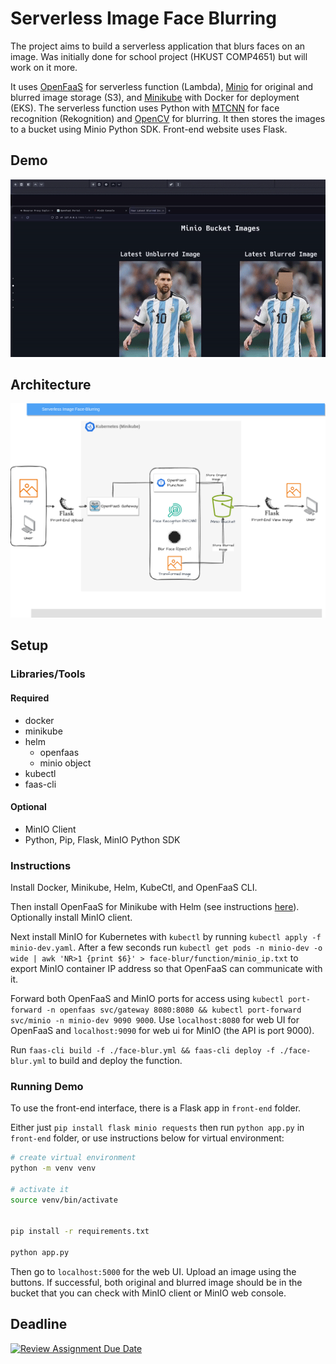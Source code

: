 # Serverless Image Face Blurring

The project aims to build a serverless application that blurs faces on an image. Was initially done for school project (HKUST COMP4651) but will work on it more.

It uses [OpenFaaS](https://www.openfaas.com/) for serverless function (Lambda), [Minio](https://min.io/) for original and blurred image storage (S3), and [Minikube](https://minikube.sigs.k8s.io/docs/) with Docker for deployment (EKS). The serverless function uses Python with [MTCNN](https://github.com/ipazc/mtcnn) for face recognition (Rekognition) and [OpenCV](https://pypi.org/project/opencv-python-headless/) for blurring. It then stores the images to a bucket using Minio Python SDK. Front-end website uses Flask.

## Demo

![Demo](./assets/demo.gif)

## Architecture

![Diagram](./assets/serverless-diagram.png)

## Setup

### Libraries/Tools

#### Required

- docker
- minikube
- helm
  - openfaas
  - minio object
- kubectl
- faas-cli

#### Optional

- MinIO Client
- Python, Pip, Flask, MinIO Python SDK

### Instructions

Install Docker, Minikube, Helm, KubeCtl, and OpenFaaS CLI. 

Then install OpenFaaS for Minikube with Helm (see instructions [here](https://faun.pub/getting-started-with-openfaas-on-minikube-634502c7acdf)). Optionally install MinIO client.

Next install MinIO for Kubernetes with `kubectl` by running `kubectl apply -f minio-dev.yaml`. After a few seconds run `kubectl get pods -n minio-dev -o wide | awk 'NR>1 {print $6}' > face-blur/function/minio_ip.txt` to export MinIO container IP address so that OpenFaaS can communicate with it.

Forward both OpenFaaS and MinIO ports for access using `kubectl port-forward -n openfaas svc/gateway 8080:8080 && kubectl port-forward svc/minio -n minio-dev 9090 9000`. Use `localhost:8080` for web UI for OpenFaaS and `localhost:9090` for web ui for MinIO (the API is port 9000).

Run `faas-cli build -f ./face-blur.yml && faas-cli deploy -f ./face-blur.yml` to build and deploy the function.

### Running Demo

To use the front-end interface, there is a Flask app in `front-end` folder.

Either just `pip install flask minio requests` then run `python app.py` in `front-end` folder, or use instructions below for virtual environment:

``` bash
# create virtual environment
python -m venv venv

# activate it
source venv/bin/activate


pip install -r requirements.txt

python app.py
```

Then go to `localhost:5000` for the web UI. Upload an image using the buttons. If successful, both original and blurred image should be in the bucket that you can check with MinIO client or MinIO web console.

## Deadline

[![Review Assignment Due Date](https://classroom.github.com/assets/deadline-readme-button-24ddc0f5d75046c5622901739e7c5dd533143b0c8e959d652212380cedb1ea36.svg)](https://classroom.github.com/a/B_Lemfbx)
